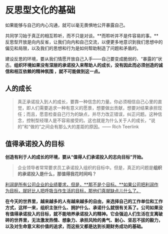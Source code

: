 # 反思型文化的基础

如果能够与自己的内心沟通，就可以毫无畏惧地公开暴露自己。

共同学习始于真正的相互聆听，而不只是对谈。**而聆听并不是件容易的事。**反思型开放是向内反省，让我们向内和自己交流，以便更多地意识到我们思想中的偏见和局限，以及我们的思想和行为是如何帮助制造了问题和矛盾的。

建设反思的环境，要从我们情愿开放自己入手——自己要变成脆弱的、“暴露的”状态。**组织环境如果没有深层的承诺投入来帮助人的成长，没有因此而必须创造的诚信和相互依赖的精神氛围 ，就不可能做到这一点。**

## 人的成长

> 真正承诺投入到人的成长，要靠一种信念的力量。你必须相信自己心里的直觉，即人们需要追求一种有意义的愿景，想要做出贡献，想要对结果承担现任；而且，愿意检查自己行为的缺点，并尽力改正错误，纠正问题。这种信念，控制型经理人是不容易接受的。这也就是为什么关于人的成长，“说的”和“做的”之间会有那么大的差距的原因。—— Rich Teerlink

## 值得承诺投入的目标

**创造有利于人的成长的环境，要从“值得人们承诺投入的志向目标”开始。**

> 企业领导者常常要求员工承诺投入组织的目标中。但是，真正的问题是**组织的承诺投入是什么，那值得我花时间吗？**

<u>利润是所有公司企业的业绩要求，但是，**那不是个目标。**如果公司把利润作为目标，就好比人把呼吸当作生活的目标，那他们真就缺点儿什么了。</u>

**在今天的世界里，越来越多的人有越来越多的自由，来选择自己的工作单位和工作方式，这样一来，组织主张什么、拥护什么、承诺什么就很有关系了。公司如果没有值得承诺投入的目标，就不能培养承诺投入的精神。它会强迫人们生活在支离破碎的世界里，无法激发热情、想象力、承担风险的勇气、耐心、坚忍不拔的毅力，以及对生命意义和价值的追求，而这些又都是达到长期财务成功的基础。**